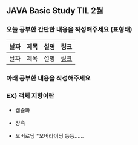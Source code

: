 ## JAVA Basic Study  TIL 2월 

###  오늘 공부한 간단한 내용을 작성해주세요 (표형태)
| 날짜       | 제목               | 설명                                | 링크                                                                             |
| ---------- | ------------------ | ----------------------------------- | -------------------------------------------------------------------------------- |
| 날짜 | 제목 | 설명         | [링크]()   |   

### 아래 공부한 내용을 작성해주세요

### EX) 객체 지향이란 

* 캡슐화 

* 상속
* 오버로딩
*오버라이딩 등등...... 